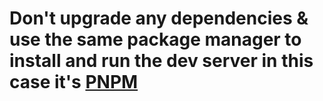 # Don't upgrade any dependencies & use the same package manager to install and run the dev server in this case it's [PNPM](https://pnpm.io/)
